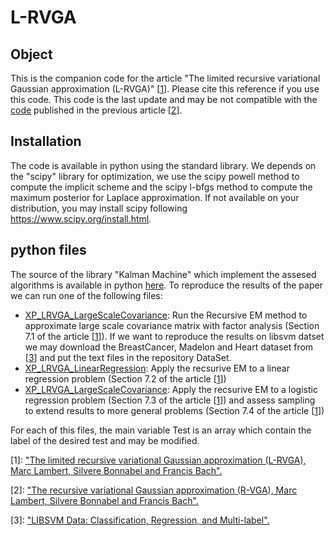 # L-RVGA

## Object

This is the companion code for the article "The limited recursive variational Gaussian approximation (L-RVGA)" \[[1][A]\]. Please cite this reference if you use this code. This code is the last update and may be not compatible with the [code][1] published in the previous article \[[2][B]\].  

## Installation
The code is available in python using the standard library. We depends on the "scipy" library for optimization, we use the scipy powell method to compute the implicit scheme and the scipy l-bfgs method to compute the maximum posterior for Laplace approximation. If not available on your distribution, you may install scipy following https://www.scipy.org/install.html.

## python files
The source of the library "Kalman Machine" which implement the assesed algorithms is available in python [here][2]. To reproduce the results of the paper we can run one of the following files:
- [XP_LRVGA_LargeScaleCovariance][3]: Run the Recursive EM method to approximate large scale covariance matrix with factor analysis (Section 7.1 of the article \[[1][A]\]). If we want to reproduce the results on libsvm datset we may download the BreastCancer, Madelon and Heart dataset from \[[3][C]\] and put the text files in the repository DataSet.
- [XP_LRVGA_LinearRegression][4]: Apply the recsurive EM to a linear regression problem (Section 7.2 of the article \[[1][A]\])
- [XP_LRVGA_LargeScaleCovariance][5]: Apply the recsurive EM to a logistic regression problem (Section 7.3 of the article \[[1][A]\]) and assess sampling to extend results to more general problems (Section 7.4 of the article \[[1][A]\]) 

For each of this files, the main variable Test is an array which contain the label of the desired test and may be modified.

[1]: https://github.com/marc-h-lambert/Kalman4Classification
[2]: ./KalmanMachine
[3]: ./XP_LRVGA_LargeScaleCovariance.py
[4]: ./XP_LRVGA_LinearRegression.py
[5]: ./XP_LRVGA_LogisticRegression.py

[A]: https://hal.inria.fr/hal-03501920
[B]: https://hal.inria.fr/hal-03086627
[C]: https://www.csie.ntu.edu.tw/~cjlin/libsvmtools/datasets/

\[1\]: ["The limited recursive variational Gaussian approximation (L-RVGA), Marc Lambert, Silvere Bonnabel and Francis Bach".][A] 

\[2\]: ["The recursive variational Gaussian approximation (R-VGA), Marc Lambert, Silvere Bonnabel and Francis Bach".][B] 

\[3\]: ["LIBSVM Data: Classification, Regression, and Multi-label".][C] 

